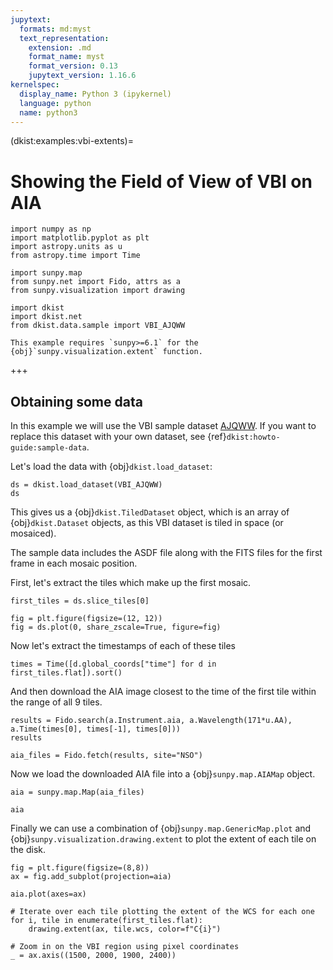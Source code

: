 ```yaml
---
jupytext:
  formats: md:myst
  text_representation:
    extension: .md
    format_name: myst
    format_version: 0.13
    jupytext_version: 1.16.6
kernelspec:
  display_name: Python 3 (ipykernel)
  language: python
  name: python3
---
```


(dkist:examples:vbi-extents)=
# Showing the Field of View of VBI on AIA

```{code-cell} ipython3
import numpy as np
import matplotlib.pyplot as plt
import astropy.units as u
from astropy.time import Time

import sunpy.map
from sunpy.net import Fido, attrs as a
from sunpy.visualization import drawing

import dkist
import dkist.net
from dkist.data.sample import VBI_AJQWW
```

```{note}
This example requires `sunpy>=6.1` for the {obj}`sunpy.visualization.extent` function.
```

+++

## Obtaining some data

In this example we will use the VBI sample dataset [AJQWW](https://dkist.data.nso.edu/datasetview/AJQWW).
If you want to replace this dataset with your own dataset, see {ref}`dkist:howto-guide:sample-data`.

Let's load the data with {obj}`dkist.load_dataset`:

```{code-cell} ipython3
ds = dkist.load_dataset(VBI_AJQWW)
ds
```

This gives us a {obj}`dkist.TiledDataset` object, which is an array of {obj}`dkist.Dataset` objects, as this VBI dataset is tiled in space (or mosaiced).

The sample data includes the ASDF file along with the FITS files for the first frame in each mosaic position.

First, let's extract the tiles which make up the first mosaic.

```{code-cell} ipython3
first_tiles = ds.slice_tiles[0]
```

```{code-cell} ipython3
fig = plt.figure(figsize=(12, 12))
fig = ds.plot(0, share_zscale=True, figure=fig)
```

Now let's extract the timestamps of each of these tiles

```{code-cell} ipython3
times = Time([d.global_coords["time"] for d in first_tiles.flat]).sort()
```

And then download the AIA image closest to the time of the first tile within the range of all 9 tiles.

```{code-cell} ipython3
results = Fido.search(a.Instrument.aia, a.Wavelength(171*u.AA), a.Time(times[0], times[-1], times[0]))
results
```

```{code-cell} ipython3
aia_files = Fido.fetch(results, site="NSO")
```

Now we load the downloaded AIA file into a {obj}`sunpy.map.AIAMap` object.

```{code-cell} ipython3
aia = sunpy.map.Map(aia_files)
```

```{code-cell} ipython3
aia
```

Finally we can use a combination of {obj}`sunpy.map.GenericMap.plot` and {obj}`sunpy.visualization.drawing.extent` to plot the extent of each tile on the disk.

```{code-cell} ipython3
fig = plt.figure(figsize=(8,8))
ax = fig.add_subplot(projection=aia)

aia.plot(axes=ax)

# Iterate over each tile plotting the extent of the WCS for each one
for i, tile in enumerate(first_tiles.flat):
    drawing.extent(ax, tile.wcs, color=f"C{i}")

# Zoom in on the VBI region using pixel coordinates
_ = ax.axis((1500, 2000, 1900, 2400))
```
